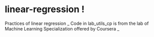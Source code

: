 # linear-regression !

Practices of linear regression _
Code in lab_utils_cp is from the lab of Machine Learning Specialization offered by Coursera _
 
